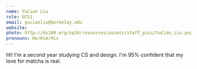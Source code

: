 ```yaml
---
name: YuCian Liu
role: UCS1
email: yucianliu@berkeley.edu
website:
photo: http://ds100.org/sp24/resources/assets/staff_pics/YuCian_Liu.png
pronouns: He/Him/His
---
```


Hi! I'm a second year studying CS and design. I'm 95% confident that my love for matcha is real.
